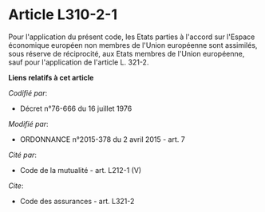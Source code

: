 # Article L310-2-1

Pour l'application du présent code, les Etats parties à l'accord sur l'Espace économique européen non membres  de l'Union
européenne sont assimilés, sous réserve de réciprocité, aux Etats membres  de l'Union européenne, sauf pour l'application de
l'article L. 321-2.

**Liens relatifs à cet article**

_Codifié par_:

  - Décret n°76-666 du 16 juillet 1976

_Modifié par_:

  - ORDONNANCE n°2015-378 du 2 avril 2015 - art. 7

_Cité par_:

  - Code de la mutualité - art. L212-1 (V)

_Cite_:

  - Code des assurances - art. L321-2
